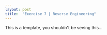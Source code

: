 ```yaml
---
layout: post
title:  "Exercise 7 | Reverse Engineering"
---
```


This is a template, you shouldn't be seeing this...
